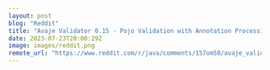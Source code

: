 ```yaml
---
layout: post
blog: "Reddit"
title: "Avaje Validator 0.15 - Pojo Validation with Annotation Processing"
date: 2023-07-23T20:00:29Z
image: images/reddit.png
remote_url: "https://www.reddit.com/r/java/comments/157om58/avaje_validator_015_pojo_validation_with/"
---
```

